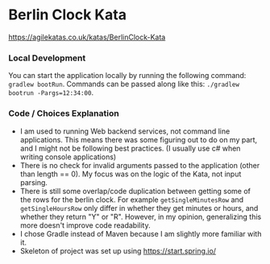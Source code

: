 # Berlin Clock Kata
https://agilekatas.co.uk/katas/BerlinClock-Kata

### Local Development
You can start the application locally by running the following command: `gradlew bootRun`.
Commands can be passed along like this: `./gradlew bootrun -Pargs=12:34:00`.

### Code / Choices Explanation
- I am used to running Web backend services, not command line applications. This means there was
some figuring out to do on my part, and I might not be following best practices. (I usually use c# when writing console applications)
- There is no check for invalid arguments passed to the application (other than length == 0).
My focus was on the logic of the Kata, not input parsing.
- There is still some overlap/code duplication between getting some of the rows for the berlin clock.
For example `getSingleMinutesRow` and `getSingleHoursRow` only differ in whether they get minutes or hours, and whether they return "Y" or "R". However, in my opinion, generalizing this more doesn't improve code readability.
- I chose Gradle instead of Maven because I am slightly more familiar with it.
- Skeleton of project was set up using https://start.spring.io/